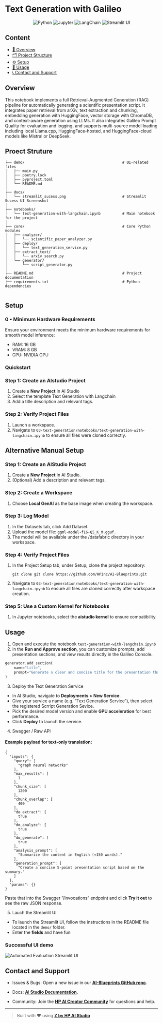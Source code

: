 # Text Generation with Galileo

<div align="center">

![Python](https://img.shields.io/badge/Python-3.11+-blue.svg?logo=python)
![Jupyter](https://img.shields.io/badge/Jupyter-supported-orange.svg?logo=jupyter)
![LangChain](https://img.shields.io/badge/LangChain-used-lightgreen.svg?logo=langchain)
![Streamlit UI](https://img.shields.io/badge/User%20Interface-Streamlit-ff4b4b.svg?logo=streamlit)

</div>

## Content
* [🧠 Overview](#overview)
* [🗂 Project Structure](#project-structure)
* [⚙️ Setup](#setup)
* [🚀 Usage](#usage)
* [📞 Contact and Support](#contact-and-support)

## Overview 
This notebook implements a full Retrieval-Augmented Generation (RAG) pipeline for automatically generating a scientific presentation script. It integrates paper retrieval from arXiv, text extraction and chunking, embedding generation with HuggingFace, vector storage with ChromaDB, and context-aware generation using LLMs. It also integrates Galileo Prompt Quality for evaluation and logging, and supports multi-source model loading including local Llama.cpp, HuggingFace-hosted, and HuggingFace-cloud models like Mistral or DeepSeek.

## Proect Struture
```
├── demo/                                             # UI-related files
│   ├── main.py                         
│   ├── poetry.lock                      
│   ├── pyproject.toml                   
│   └── README.md                       
│
├── docs/
│   └── streamlit_sucess.png                          # Streamlit Sucess UI Screenshot     
│
├── notebooks/
│   └── text-generation-with-langchain.ipynb          # Main notebook for the project
│
├── core/                                             # Core Python modules
│   ├── analyzer/
│   │   └── scientific_paper_analyzer.py 
│   ├── deploy/
│   │   └── text_generation_service.py   
│   ├── extract_text/
│   │   └── arxiv_search.py            
│   └── generator/
│       └── script_generator.py          
│
├── README.md                                         # Project documentation                  
├── requirements.txt                                  # Python dependencies             


```

## Setup

### 0 ▪ Minimum Hardware Requirements

Ensure your environment meets the minimum hardware requirements for smooth model inference:

- RAM: 16 GB  
- VRAM: 8 GB  
- GPU: NVIDIA GPU

### Quickstart

### Step 1: Create an AIstudio Project
1. Create a **New Project** in AI Studio
2. Select the template Text Generation with Langchain
3. Add a title description and relevant tags.

### Step 2: Verify Project Files
1. Launch a workspace.
2. Navigate to `03-text-generation/notebooks/text-generation-with-langchain.ipynb` to ensure all files were cloned correctly.


## Alternative Manual Setup

### Step 1: Create an AIStudio Project
1. Create a **New Project** in AI Studio.   
2. (Optional) Add a description and relevant tags.

### Step 2: Create a Workspace
1. Choose **Local GenAI** as the base image when creating the workspace.

### Step 3: Log Model
1. In the Datasets tab, click Add Dataset.
2. Upload the model file: `ggml-model-f16-Q5_K_M.gguf.`
3. The model will be available under the /datafabric directory in your workspace.

### Step 4: Verify Project Files  
1. In the Project Setup tab, under Setup, clone the project repository:
   ```
   git clone git clone https://github.com/HPInc/AI-Blueprints.git
   ```  
2. Navigate to `03-text-generation/notebooks/text-generation-with-langchain.ipynb` to ensure all files are cloned correctly after workspace creation.  

### Step 5: Use a Custom Kernel for Notebooks  
1. In Jupyter notebooks, select the **aistudio kernel** to ensure compatibility.

## Usage 
1. Open and execute the notebook `text-generation-with-langchain.ipynb`
2. In the **Run and Approve section**, you can customize prompts, add presentation sections, and view results directly in the Galileo Console.
```python
generator.add_section(
    name="title",
    prompt="Generate a clear and concise title for the presentation that reflects the content. Add a subtitle if needed. Respond using natural language only."
)
```
3.  Deploy the Text Generation Service
- In AI Studio, navigate to **Deployments > New Service**.  
- Give your service a name (e.g. “Text Generation Service”), then select the registered Scrript Generation Sevice.  
- Pick the desired model version and enable **GPU acceleration** for best performance.  
- Click **Deploy** to launch the service.

4.  Swagger / Raw API
#### Example payload for text-only translation:
```jsonc
{
  "inputs": {
    "query": [
      "graph neural networks"
    ],
    "max_results": [
      1
    ],
    "chunk_size": [
      1200
    ],
    "chunk_overlap": [
      400
    ],
    "do_extract": [
      true
    ],
    "do_analyze": [
      true
    ],
    "do_generate": [
      true
    ],
    "analysis_prompt": [
      "Summarize the content in English (≈150 words)."
    ],
    "generation_prompt": [
      "Create a concise 5-point presentation script based on the summary."
    ]
  },
  "params": {}
}

````
Paste that into the Swagger “/invocations” endpoint and click **Try it out** to see the raw JSON response.

5. Lauch the Streamlit UI
-  To launch the Streamlit UI, follow the instructions in the README file located in the `demo/` folder.
-  Enter the **fields** and have fun


### Successful UI demo
![Automated Evaluation Streamlit UI](docs/streamlit_sucess.png)  



## Contact and Support

- Issues & Bugs: Open a new issue in our [**AI-Blueprints GitHub repo**](https://github.com/HPInc/AI-Blueprints).

- Docs: [**AI Studio Documentation**](https://zdocs.datascience.hp.com/docs/aistudio/overview).

- Community: Join the [**HP AI Creator Community**](https://community.datascience.hp.com/) for questions and help.


---

> Built with ❤️ using [**Z by HP AI Studio**](https://www.hp.com/us-en/workstations/ai-studio.html)
